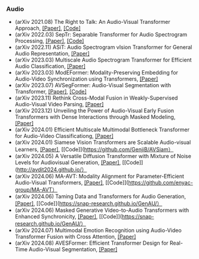 ### Audio 
- (arXiv 2021.08) The Right to Talk: An Audio-Visual Transformer Approach, [[Paper]](https://arxiv.org/pdf/2108.03256.pdf), [[Code]](https://github.com/uark-cviu/Right2Talk)
- (arXiv 2022.03) SepTr: Separable Transformer for Audio Spectrogram Processing, [[Paper]](https://arxiv.org/pdf/2203.09581.pdf), [[Code]](https://github.com/ristea/septr)
- (arXiv 2022.11) ASiT: Audio Spectrogram vIsion Transformer for General Audio Representation, [[Paper]](https://arxiv.org/pdf/2211.13189.pdf)
- (arXiv 2023.03) Multiscale Audio Spectrogram Transformer for Efficient Audio Classification, [[Paper]](https://arxiv.org/pdf/2303.10757.pdf)
- (arXiv 2023.03) ModEFormer: Modality-Preserving Embedding for Audio-Video Synchronization using Transformers, [[Paper]](https://arxiv.org/pdf/2303.11551.pdf)
- (arXiv 2023.07) AVSegFormer: Audio-Visual Segmentation with Transformer, [[Paper]](https://arxiv.org/pdf/2307.01146.pdf), [[Code]](https://github.com/vvvb-github/AVSegFormer)
- (arXiv 2023.11) Rethink Cross-Modal Fusion in Weakly-Supervised Audio-Visual Video Parsing, [[Paper]](https://arxiv.org/pdf/2311.08151.pdf)
- (arXiv 2023.12) Unveiling the Power of Audio-Visual Early Fusion Transformers with Dense Interactions through Masked Modeling, [[Paper]](https://arxiv.org/pdf/2312.01017.pdf)
- (arXiv 2024.01) Efficient Multiscale Multimodal Bottleneck Transformer for Audio-Video Classificationg, [[Paper]](https://arxiv.org/pdf/2312.01017.pdf)
- (arXiv 2024.01) Siamese Vision Transformers are Scalable Audio-visual Learners, [[Paper]](https://arxiv.org/pdf/2403.19638.pdf), [[Code]](https://github.com/GenjiB/AVSiam）
- (arXiv 2024.05) A Versatile Diffusion Transformer with Mixture of Noise Levels for Audiovisual Generation, [[Paper]](https://arxiv.org/pdf/2405.13762.pdf), [[Code]](http://avdit2024.github.io/）
- (arXiv 2024.06) MA-AVT: Modality Alignment for Parameter-Efficient Audio-Visual Transformers, [[Paper]](https://arxiv.org/pdf/2406.04930.pdf), [[Code]](https://github.com/enyac-group/MA-AVT）
- (arXiv 2024.06) Taming Data and Transformers for Audio Generation, [[Paper]](https://arxiv.org/pdf/2406.19388.pdf), [[Code]](https://snap-research.github.io/GenAU/）
- (arXiv 2024.06) Masked Generative Video-to-Audio Transformers with Enhanced Synchronicity, [[Paper]](https://arxiv.org/pdf/2407.10387.pdf), [[Code]](https://snap-research.github.io/GenAU/）
- (arXiv 2024.07) Multimodal Emotion Recognition using Audio-Video Transformer Fusion with Cross Attention, [[Paper]](https://arxiv.org/pdf/2407.18552.pdf)
- (arXiv 2024.08) AVESFormer: Efficient Transformer Design for Real-Time Audio-Visual Segmentation, [[Paper]](https://arxiv.org/pdf/2408.01708.pdf)
